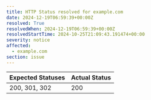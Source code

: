 ```yaml
---
title: HTTP Status resolved for example.com
date: 2024-12-19T06:59:39+00:00Z
resolved: True
resolvedWhen: 2024-12-19T06:59:39+00:00Z
resolvedStartTime: 2024-10-25T21:09:43.191474+00:00
severity: notice
affected:
  - example.com
section: issue
---
```


| Expected Statuses | Actual Status  |
|-------------------|----------------|
| 200, 301, 302 | 200 |
